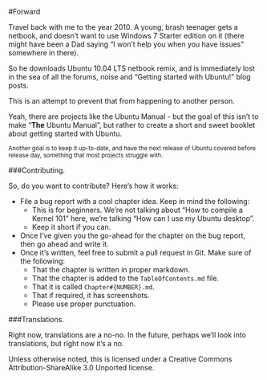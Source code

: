 #Forward

Travel back with me to the year 2010. A young, brash teenager gets a netbook,
and doesn’t want to use Windows 7 Starter edition on it (there might have been
a Dad saying “I won’t help you when you have issues” somewhere in there).

So he downloads Ubuntu 10.04 LTS netbook remix, and is immediately lost in the
sea of all the forums, noise and “Getting started with Ubuntu!” blog posts.

This is an attempt to prevent that from happening to another person.

Yeah, there are projects like the Ubuntu Manual - but the goal of this isn’t to
make “**The** Ubuntu Manual”, but rather to create a short and sweet booklet
about getting started with Ubuntu.

<sub>Another goal is to keep it up-to-date, and have the next release of Ubuntu
covered before release day, something that most projects struggle with.</sub>


###Contributing.

So, do you want to contribute? Here’s how it works:

  - File a bug report with a cool chapter idea. Keep in mind the following:
    - This is for beginners. We’re not talking about “How to compile a Kernel
      101” here, we’re talking “How can I use my Ubuntu desktop”.
    - Keep it short if you can.
  - Once I’ve given you the go-ahead for the chapter on the bug report, then go
    ahead and write it.
  - Once it’s written, feel free to submit a pull request in Git. Make sure of
    the following:
    - That the chapter is written in proper markdown.
    - That the chapter is added to the `TableOfContents.md` file.
    - That it is called `Chapter#{NUMBER}.md`.
    - That if required, it has screenshots.
    - Please use proper punctuation.

###Translations.

Right now, translations are a no-no. In the future, perhaps we’ll look into
translations, but right now it’s a no.


Unless otherwise noted, this is licensed under a
Creative Commons Attribution-ShareAlike 3.0 Unported license.
